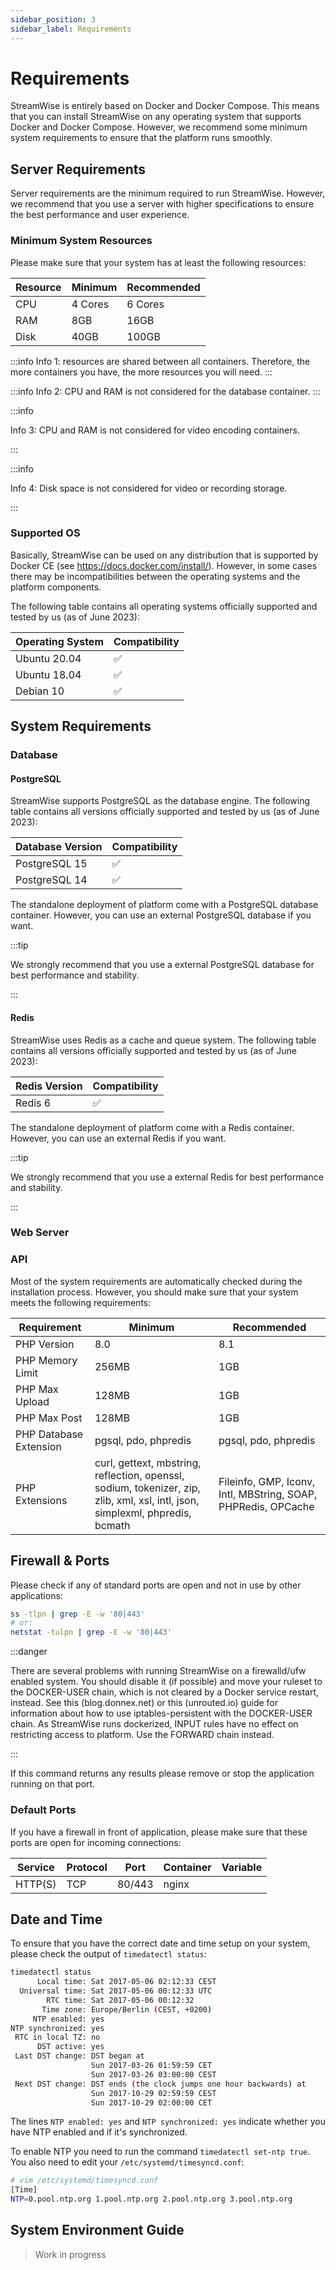 ```yaml
---
sidebar_position: 3
sidebar_label: Requirements
---
```


# Requirements

StreamWise is entirely based on Docker and Docker Compose. This means that you can install StreamWise on any operating system that supports Docker and Docker Compose. However, we recommend some minimum system requirements to ensure that the platform runs smoothly.

## Server Requirements

Server requirements are the minimum required to run StreamWise. However, we recommend that you use a server with higher specifications to ensure the best performance and user experience.

### Minimum System Resources

Please make sure that your system has at least the following resources:

| Resource | Minimum | Recommended |
|----------|---------|-------------|
| CPU      | 4 Cores | 6 Cores     |
| RAM      | 8GB     | 16GB        |
| Disk     | 40GB    | 100GB       |

:::info
Info 1: resources are shared between all containers. Therefore, the more containers you have, the more resources you will need.
:::

:::info
Info 2: CPU and RAM is not considered for the database container.
:::

:::info

Info 3: CPU and RAM is not considered for video encoding containers.

:::

:::info

Info 4: Disk space is not considered for video or recording storage.

:::

### Supported OS

Basically, StreamWise can be used on any distribution that is supported by Docker CE (see https://docs.docker.com/install/). However, in some cases there may be incompatibilities between the operating systems and the platform components.

The following table contains all operating systems officially supported and tested by us (as of June 2023):

| Operating System | Compatibility |
|------------------|---------------|
| Ubuntu 20.04     | ✅             |
| Ubuntu 18.04     | ✅             |
| Debian 10        | ✅             |

## System Requirements

### Database

#### PostgreSQL

StreamWise supports PostgreSQL as the database engine. The following table contains all versions officially supported and tested by us (as of June 2023):

| Database Version | Compatibility |
|------------------|---------------|
| PostgreSQL 15    | ✅             |
| PostgreSQL 14    | ✅             |

The standalone deployment of platform come with a PostgreSQL database container. However, you can use an external PostgreSQL database if you want.

:::tip

We strongly recommend that you use a external PostgreSQL database for best performance and stability.

:::

#### Redis

StreamWise uses Redis as a cache and queue system. The following table contains all versions officially supported and tested by us (as of June 2023):

| Redis Version | Compatibility |
|---------------|---------------|
| Redis 6       | ✅             |

The standalone deployment of platform come with a Redis container. However, you can use an external Redis if you want.

:::tip

We strongly recommend that you use a external Redis for best performance and stability.

:::

### Web Server

###

### API

Most of the system requirements are automatically checked during the installation process. However, you should make sure that your system meets the following requirements:

| Requirement            | Minimum                                                                                                                       | Recommended                                                           |
|------------------------|-------------------------------------------------------------------------------------------------------------------------------|-----------------------------------------------------------------------|
| PHP Version            | 8.0                                                                                                                           | 8.1                                                                   |
| PHP Memory Limit       | 256MB                                                                                                                         | 1GB                                                                   |
| PHP Max Upload         | 128MB                                                                                                                         | 1GB                                                                   |
| PHP Max Post           | 128MB                                                                                                                         | 1GB                                                                   |
| PHP Database Extension | pgsql, pdo, phpredis                                                                                                          | pgsql, pdo, phpredis                                                             |
| PHP Extensions         | curl, gettext, mbstring, reflection, openssl, sodium, tokenizer, zip, zlib, xml, xsl, intl, json, simplexml, phpredis, bcmath | Fileinfo, GMP, Iconv, Intl, MBString, SOAP, PHPRedis, OPCache |

## Firewall & Ports

Please check if any of standard ports are open and not in use by other applications:

```bash
ss -tlpn | grep -E -w '80|443'
# or:
netstat -tulpn | grep -E -w '80|443'
```

:::danger

There are several problems with running StreamWise on a firewalld/ufw enabled system. You should disable it (if possible) and move your ruleset to the DOCKER-USER chain, which is not cleared by a Docker service restart, instead. See this (blog.donnex.net) or this (unrouted.io) guide for information about how to use iptables-persistent with the DOCKER-USER chain. As StreamWise runs dockerized, INPUT rules have no effect on restricting access to platform. Use the FORWARD chain instead.

:::

If this command returns any results please remove or stop the application running on that port.

### Default Ports

If you have a firewall in front of application, please make sure that these ports are open for incoming connections:

| Service | Protocol | Port   | Container | Variable |
|---------|----------|--------|-----------|----------|
| HTTP(S) | TCP      | 80/443 | nginx     |          |

## Date and Time

To ensure that you have the correct date and time setup on your system, please check the output of `timedatectl status`:

```bash
timedatectl status
      Local time: Sat 2017-05-06 02:12:33 CEST
  Universal time: Sat 2017-05-06 00:12:33 UTC
        RTC time: Sat 2017-05-06 00:12:32
       Time zone: Europe/Berlin (CEST, +0200)
     NTP enabled: yes
NTP synchronized: yes
 RTC in local TZ: no
      DST active: yes
 Last DST change: DST began at
                  Sun 2017-03-26 01:59:59 CET
                  Sun 2017-03-26 03:00:00 CEST
 Next DST change: DST ends (the clock jumps one hour backwards) at
                  Sun 2017-10-29 02:59:59 CEST
                  Sun 2017-10-29 02:00:00 CET
```

The lines `NTP enabled: yes` and `NTP synchronized: yes` indicate whether you have NTP enabled and if it's synchronized.

To enable NTP you need to run the command `timedatectl set-ntp true`. You also need to edit your `/etc/systemd/timesyncd.conf`:

```bash
# vim /etc/systemd/timesyncd.conf
[Time]
NTP=0.pool.ntp.org 1.pool.ntp.org 2.pool.ntp.org 3.pool.ntp.org
```

## System Environment Guide

> Work in progress